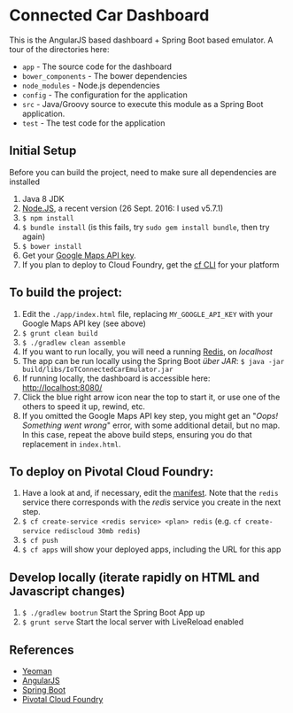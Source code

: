 # Connected Car Dashboard
This is the AngularJS based dashboard + Spring Boot based emulator.  A tour of the directories here:

 * `app` - The source code for the dashboard
 * `bower_components` - The bower dependencies
 * `node_modules` - Node.js dependencies
 * `config` - The configuration for the application
 * `src` - Java/Groovy source to execute this module as a Spring Boot application.
 * `test` - The test code for the application

## Initial Setup
Before you can build the project, need to make sure all dependencies are installed

1. Java 8 JDK
1. [Node.JS](https://nodejs.org/en/download/), a recent version (26 Sept. 2016: I used v5.7.1)
1. `$ npm install`
1. `$ bundle install` (is this fails, try `sudo gem install bundle`, then try again)
1. `$ bower install`
1. Get your [Google Maps API key](https://developers.google.com/maps/documentation/javascript/get-api-key#key).
1. If you plan to deploy to Cloud Foundry, get the [cf CLI](https://github.com/cloudfoundry/cli) for your platform

## To build the project:
1. Edit the `./app/index.html` file, replacing `MY_GOOGLE_API_KEY` with your Google Maps API key (see above)
1. `$ grunt clean build`
1. `$ ./gradlew clean assemble`
1. If you want to run locally, you will need a running [Redis](http://redis.io/download#installation), on _localhost_
1. The app can be run locally using the Spring Boot _über JAR_: `$ java -jar build/libs/IoTConnectedCarEmulator.jar`
1. If running locally, the dashboard is accessible here: [http://localhost:8080/](http://localhost:8080/)
1. Click the blue right arrow icon near the top to start it, or use one of the others to speed it up, rewind, etc.
1. If you omitted the Google Maps API key step, you might get an "_Oops! Something went wrong_" error, with some additional detail, but no map.  In this case, repeat the above build steps, ensuring you do that replacement in `index.html`.

## To deploy on Pivotal Cloud Foundry:
1. Have a look at and, if necessary, edit the [manifest](./manifest.yml).  Note that the `redis` service there corresponds with the _redis_ service you create in the next step.
1. `$ cf create-service <redis service> <plan> redis` (e.g. `cf create-service rediscloud 30mb redis`)
1. `$ cf push`
1. `$ cf apps` will show your deployed apps, including the URL for this app

## Develop locally (iterate rapidly on HTML and Javascript changes)
1. `$ ./gradlew bootrun` Start the Spring Boot App up
1. `$ grunt serve` Start the local server with LiveReload enabled

## References
* [Yeoman](http://yeoman.io/)
* [AngularJS](https://angularjs.org/)
* [Spring Boot](https://spring.io/projects/spring-boot)
* [Pivotal Cloud Foundry](http://pivotal.io/platform-as-a-service/pivotal-cloud-foundry)


